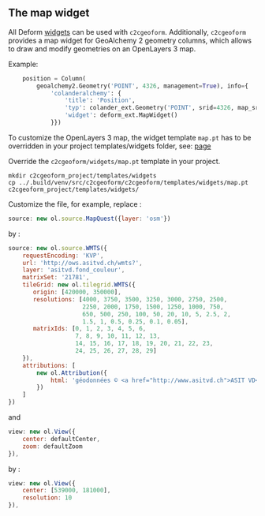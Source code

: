 ## The map widget

All Deform [widgets](http://deform2demo.repoze.org/) can be used with
`c2cgeoform`. Additionally, `c2cgeoform` provides a map widget for GeoAlchemy 2
geometry columns, which allows to draw and modify geometries on an OpenLayers 3
map.

Example:

```py
    position = Column(
        geoalchemy2.Geometry('POINT', 4326, management=True), info={
            'colanderalchemy': {
                'title': 'Position',
                'typ': colander_ext.Geometry('POINT', srid=4326, map_srid=3857),
                'widget': deform_ext.MapWidget()
            }})
```

To customize the OpenLayers 3 map, the widget template `map.pt` has to be
overridden in your project templates/widgets folder, see: [page](templates.md)

Override the `c2cgeoform/widgets/map.pt` template in your project.

```shell
mkdir c2cgeoform_project/templates/widgets
cp ../.build/venv/src/c2cgeoform/c2cgeoform/templates/widgets/map.pt c2cgeoform_project/templates/widgets/
```

Customize the file, for example, replace :

```javascript
source: new ol.source.MapQuest({layer: 'osm'})
```

by :

```javascript
source: new ol.source.WMTS({
    requestEncoding: 'KVP',
    url: 'http://ows.asitvd.ch/wmts?',
    layer: 'asitvd.fond_couleur',
    matrixSet: '21781',
    tileGrid: new ol.tilegrid.WMTS({
       origin: [420000, 350000],
       resolutions: [4000, 3750, 3500, 3250, 3000, 2750, 2500,
                     2250, 2000, 1750, 1500, 1250, 1000, 750,
                     650, 500, 250, 100, 50, 20, 10, 5, 2.5, 2,
                     1.5, 1, 0.5, 0.25, 0.1, 0.05],
       matrixIds: [0, 1, 2, 3, 4, 5, 6,
                   7, 8, 9, 10, 11, 12, 13,
                   14, 15, 16, 17, 18, 19, 20, 21, 22, 23,
                   24, 25, 26, 27, 28, 29]
    }),
    attributions: [
        new ol.Attribution({
            html: 'géodonnées © <a href="http://www.asitvd.ch">ASIT VD</a> & © contributeurs <a href="www.openstreetmap.org">OpenStreetMap</a>'
        })
    ]
})
```

and

```javascript
view: new ol.View({
    center: defaultCenter,
    zoom: defaultZoom
}),
```

by :

```javascript
view: new ol.View({
    center: [539000, 181000],
    resolution: 10
}),
```